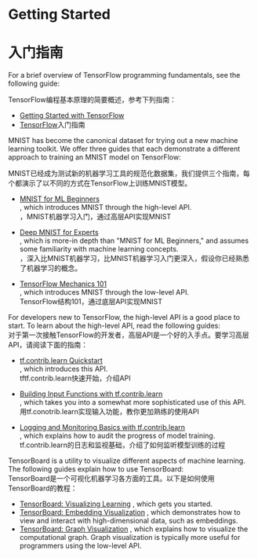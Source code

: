 # Getting Started

# 入门指南

For a brief overview of TensorFlow programming fundamentals, see the following guide:

TensorFlow编程基本原理的简要概述，参考下列指南：

* [Getting Started with TensorFlow](https://www.tensorflow.org/get_started/get_started)
* [TensorFlow](https://www.tensorflow.org/get_started/get_started)入门指南

MNIST has become the canonical dataset for trying out a new machine learning toolkit. We offer three guides that each demonstrate a different approach to training an MNIST model on TensorFlow:

MNIST已经成为测试新的机器学习工具的规范化数据集，我们提供三个指南，每个都演示了以不同的方式在TensorFlow上训练MNIST模型。

* [MNIST for ML Beginners](https://www.tensorflow.org/get_started/mnist/beginners)  
  , which introduces MNIST through the high-level API.  
  ，MNIST机器学习入门，通过高层API实现MNIST

* [Deep MNIST for Experts](https://www.tensorflow.org/get_started/mnist/pros)  
  , which is more-in depth than "MNIST for ML Beginners," and assumes some familiarity with machine learning concepts.  
  ，深入比MNIST机器学习，比MNIST机器学习入门更深入，假设你已经熟悉了机器学习的概念。

* [TensorFlow Mechanics 101](https://www.tensorflow.org/get_started/mnist/mechanics)  
  , which introduces MNIST through the low-level API.  
  TensorFlow结构101，通过底层API实现MNIST

For developers new to TensorFlow, the high-level API is a good place to start. To learn about the high-level API, read the following guides:  
对于第一次接触TensorFlow的开发者，高层API是一个好的入手点。要学习高层API，请阅读下面的指南：

* [tf.contrib.learn Quickstart](https://www.tensorflow.org/get_started/tflearn)  
  , which introduces this API.  
  tftf.contrib.learn快速开始，介绍API

* [Building Input Functions with tf.contrib.learn](https://www.tensorflow.org/get_started/input_fn)  
  , which takes you into a somewhat more sophisticated use of this API.  
  用tf.conotrib.learn实现输入功能，教你更加熟练的使用API

* [Logging and Monitoring Basics with tf.contrib.learn](https://www.tensorflow.org/get_started/monitors)  
  , which explains how to audit the progress of model training.  
  tf.contrib.learn的日志和监视基础，介绍了如何监听模型训练的过程

TensorBoard is a utility to visualize different aspects of machine learning. The following guides explain how to use TensorBoard:  
TensorBoard是一个可视化机器学习各方面的工具。以下是如何使用TensorBoard的教程：

* [TensorBoard: Visualizing Learning](https://www.tensorflow.org/get_started/summaries_and_tensorboard)
  , which gets you started.
* [TensorBoard: Embedding Visualization](https://www.tensorflow.org/get_started/embedding_viz)
  , which demonstrates how to view and interact with high-dimensional data, such as embeddings.
* [TensorBoard: Graph Visualization](https://www.tensorflow.org/get_started/graph_viz)
  , which explains how to visualize the computational graph. Graph visualization is typically more useful for programmers using the low-level API.



